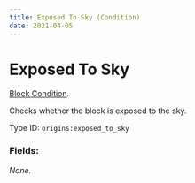 ```yaml
---
title: Exposed To Sky (Condition)
date: 2021-04-05
---
```

# Exposed To Sky

[Block Condition](../block_conditions.md).

Checks whether the block is exposed to the sky.

Type ID: `origins:exposed_to_sky`

### Fields:

_None._
